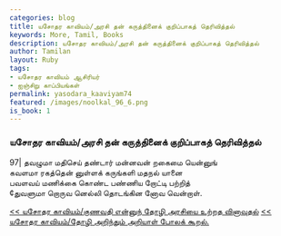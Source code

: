 ```yaml
---  
categories: blog  
title: யசோதர காவியம்/அரசி தன் கருத்தினைக் குறிப்பாகத் தெரிவித்தல்
keywords: More, Tamil, Books  
description: யசோதர காவியம்/அரசி தன் கருத்தினைக் குறிப்பாகத் தெரிவித்தல்
author: Tamilan  
layout: Ruby  
tags:     
- யசோதர காவியம் ஆசிரியர்
- ஐஞ்சிறு காப்பியங்கள்
permalink: yasodara_kaaviyam74  
featured: /images/noolkal_96_6.png  
is_book: 1
---  
```



### யசோதர காவியம்/அரசி தன் கருத்தினைக் குறிப்பாகத் தெரிவித்தல்

97| தவழுமா மதிசெய் தண்டார் மன்னவன் றகைமை யென்னுங்  
கவளமா ரகத்தென் னுள்ளக் கருங்களி மதநல் யானை  
பவளவய் மணிக்கை கொண்ட பண்ணிய றோட்டி பற்றித்  
¢துவளுமா றொருவ னெல்லி தொடங்கின னோவ வென்றாள்.

[<< யசோதர காவியம்/குணவதி என்னுந் தோழி அரசியை உற்றத வினாவுதல்](yasodara_kaaviyam73) [<< யசோதர காவியம்/தோழி அறிந்தும் அறியாள் போலக் கூறல்.](yasodara_kaaviyam75)


